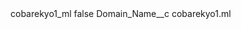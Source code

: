 <?xml version="1.0" encoding="UTF-8"?>
<CustomMetadata xmlns="http://soap.sforce.com/2006/04/metadata" xmlns:xsi="http://www.w3.org/2001/XMLSchema-instance" xmlns:xsd="http://www.w3.org/2001/XMLSchema">
    <label>cobarekyo1_ml</label>
    <protected>false</protected>
    <values>
        <field>Domain_Name__c</field>
        <value xsi:type="xsd:string">cobarekyo1.ml</value>
    </values>
</CustomMetadata>
